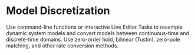 # **Model Discretization**

Use command-line functions or interactive Live Editor Tasks to resample dynamic system models and convert models between continuous-time and discrete-time domains.
Use zero-order hold, bilinear (Tustin), zero-pole matching, and other rate conversion methods.
